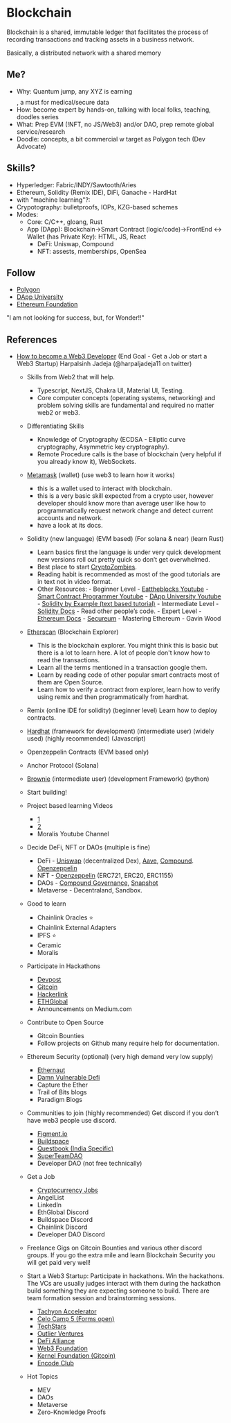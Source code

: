 # Blockchain

Blockchain is a shared, immutable ledger that facilitates the process of recording transactions and tracking assets in a business network.

Basically, a distributed network with a shared memory

## Me? 
- Why: Quantum jump, any XYZ is earning $$$$, a must for medical/secure data
- How: become expert by hands-on, talking with local folks, teaching, doodles series
- What: Prep EVM (!NFT, no JS/Web3) and/or DAO, prep remote global service/research
- Doodle: concepts, a bit commercial w target as Polygon tech (Dev Advocate)

## Skills?
- Hyperledger: Fabric/INDY/Sawtooth/Aries
- Ethereum, Solidity (Remix IDE), DiFi, Ganache - HardHat
- with "machine learning"?:
- Crypotography: bulletproofs, IOPs, KZG-based schemes
- Modes:
	- Core: C/C++, gloang, Rust
	- App (DApp): Blockchain->Smart Contract (logic/code)->FrontEnd <-> Wallet (has Private Key): HTML, JS, React
		- DeFi: Uniswap, Compound
		- NFT: assests, memberships, OpenSea

## Follow
- [Polygon](https://polygon.technology/)
- [DApp University](https://www.youtube.com/c/DappUniversity)
- [Ethereum Foundation](https://www.youtube.com/c/EthereumFoundation)


"I am not looking for success, but, for Wonder!!"

## References
- [How to become a Web3 Developer](https://www.youtube.com/watch?v=q54j35z3fPQ) (End Goal - Get a Job or start a Web3 Startup) Harpalsinh Jadeja (@harpaljadeja11 on twitter)
	- Skills from Web2 that will help.
		- Typescript, NextJS, Chakra UI, Material UI, Testing.
		- Core computer concepts (operating systems, networking) and problem solving skills are fundamental and required no matter web2 or web3.
	- Differentiating Skills
		- Knowledge of Cryptography (ECDSA - Elliptic curve cryptography, Asymmetric key cryptography).
		- Remote Procedure calls is the base of blockchain (very helpful if you already know it), WebSockets.

	- [Metamask](https://metamask.io/) (wallet) (use web3 to learn how it works)
		- this is a wallet used to interact with blockchain.
		- this is a very basic skill expected from a crypto user, however developer should know more than average user like how to programmatically request network change and detect current accounts and network.
		- have a look at its docs.

	- Solidity (new language) (EVM based) (For solana & near) (learn Rust)
		- Learn basics first the language is under very quick development new versions roll out pretty quick so don’t get overwhelmed.
		- Best place to start [CryptoZombies](https://cryptozombies.io/).
		- Reading habit is recommended as most of the good tutorials are in text not in video format.
		- Other Resources:
				- Beginner Level
						- [Eattheblocks Youtube](https://www.youtube.com/watch?v=p3C7jljTXaA&list=PLbbtODcOYIoE0D6fschNU4rqtGFRpk3ea)
						- [Smart Contract Programmer Youtube](https://www.youtube.com/watch?v=hMwdd664_iw&list=PLO5VPQH6OWdULDcret0S0EYQ7YcKzrigz)
						- [DApp University Youtube](https://www.youtube.com/c/DappUniversity/playlists)
						- [Solidity by Example (text based tutorial)](https://solidity-by-example.org/)
				- Intermediate Level
						- [Solidity Docs](https://docs.soliditylang.org/en/v0.8.10/)
						- Read other people’s code.
				- Expert Level
						- [Ethereum Docs](https://ethereum.org/en/developers/docs/)
						- [Secureum](https://www.youtube.com/c/SecureumVideos)
						- Mastering Ethereum - Gavin Wood

	- [Etherscan](https://etherscan.io/) (Blockchain Explorer)
		- This is the blockchain explorer. You might think this is basic but there is a lot to learn here. A lot of people don't know how to read the transactions.
		- Learn all the terms mentioned in a transaction google them.
		- Learn by reading code of other popular smart contracts most of them are Open Source.
		- Learn how to verify a contract from explorer, learn how to verify using remix and then programmatically from hardhat.
	- Remix (online IDE for solidity) (beginner level) Learn how to deploy contracts.

	- [Hardhat](https://hardhat.org/) (framework for development) (intermediate user) (widely used) (highly recommended) (Javascript)

	- Openzeppelin Contracts (EVM based only)

	- Anchor Protocol (Solana)

	- [Brownie](https://eth-brownie.readthedocs.io/en/stable/) (intermediate user) (development Framework) (python)

	- Start building!

	- Project based learning Videos
		- [1](https://www.youtube.com/watch?v=GKJBEEXUha0)
		- [2](https://www.youtube.com/watch?v=M576WGiDBdQ)
		- Moralis Youtube Channel


	- Decide DeFi, NFT or DAOs (multiple is fine)
		- DeFi - [Uniswap](https://app.uniswap.org/#/swap) (decentralized Dex), [Aave](https://aave.com/), [Compound](https://compound.finance/). [Openzeppelin](https://openzeppelin.com/contracts/)
		- NFT - [Openzeppelin](https://openzeppelin.com/contracts/) (ERC721, ERC20, ERC1155)
		- DAOs - [Compound Governance](https://compound.finance/governance), [Snapshot](https://snapshot.org/#/)
		- Metaverse - Decentraland, Sandbox.

	- Good to learn
		- Chainlink Oracles ⭐
		- Chainlink External Adapters
		- IPFS ⭐
		- Ceramic 
		- Moralis
	- Participate in Hackathons
		- [Devpost](https://devpost.com/hackathons?themes[]=Blockchain)
		- [Gitcoin](https://gitcoin.co/)
		- [Hackerlink](https://hackerlink.io/)
		- [ETHGlobal](https://ethglobal.com/)
		- Announcements on Medium.com 

	- Contribute to Open Source
		- Gitcoin Bounties
		- Follow projects on Github many require help for documentation.

	- Ethereum Security (optional) (very high demand very low supply)
		- [Ethernaut](https://ethernaut.openzeppelin.com/)
		- [Damn Vulnerable Defi](https://www.damnvulnerabledefi.xyz/)
		- Capture the Ether
		- Trail of Bits blogs
		- Paradigm Blogs

	- Communities to join (highly recommended)
		Get discord if you don’t have web3 people use discord.
		- [Figment.io](https://www.figment.io/)
		- [Buildspace](https://buildspace.so/)
		- [Questbook (India Specific)](https://www.questbook.app/)
		- [SuperTeamDAO](https://superteam.fun/)
		- Developer DAO (not free technically)

	- Get a Job
		- [Cryptocurrency Jobs](https://cryptocurrencyjobs.co/)
		- AngelList
		- LinkedIn
		- EthGlobal Discord
		- Buildspace Discord
		- Chainlink Discord
		- Developer DAO Discord

	- Freelance Gigs on Gitcoin Bounties and various other discord groups. If you go the extra mile and learn Blockchain Security you will get paid very well!
 
	- Start a Web3 Startup: Participate in hackathons. Win the hackathons. The VCs are usually judges interact with them during the hackathon build something they are expecting someone to build. There are team formation session and brainstorming sessions.

		- [Tachyon Accelerator](https://mesh.xyz/tachyon/)
		- [Celo Camp 5 (Forms open)](https://www.celocamp.com/)
		- [TechStars](https://www.techstars.com/accelerators/launchpool-web3)
		- [Outlier Ventures](https://outlierventures.io/)
		- [DeFi Alliance](https://www.defialliance.co/)
		- [Web3 Foundation](https://web3.foundation/)
		- [Kernel Foundation (Gitcoin)](https://kernel.community/en/)
		- [Encode Club](https://www.encode.club/)

	- Hot Topics
		- MEV
		- DAOs
		- Metaverse
		- Zero-Knowledge Proofs


<!-- 
## Ideal Role
- Role: Explainer, coach, dev adv
- Scope: Intl, Intellectual, remote
- Sp Know: Data Sciences (Blockchain/AI) with Art (combo)

## Why me?
- Yogesh -> Yoga + ish 
- Yoga -> yuj, join/combo
- My yuj: Tech/Blockchain AIML + Art 
- unique, rare & untrainable
- specific knowledge, ikigai
- left and right brain, yin yan
- INFJ Advocate, teacher
- 50+ Crystal Intelligence
- Sketch + painting background
- Teach, synthesize, serve
- Unique & Rare (B diff & Better)
- Need fun for understanding ML
- Strength: Summarization & simplification
- Freedom, Fame, Fortune? (its ok)

## IKIGAI
  - Like: ML/Blockchain + Art, individual, remote
  - Good at : Teaching + Drawing, Tech
  - World needs: Fun 1 pager Summary for quick consumption
  - Pays: Range, Clarity, Classes-for-Masses, Wow!! effect

## Principles
- आपणासी जे जे ठावे ते ते दुसऱ्यासी सांगावे शहाणे करून सोडावे सकळ जन.
- अभ्यासे प्रगट व्हावे। नाहीतरी झाकोनि असावे। प्रगट होऊनि नासावे। हे बरे नव्हे।। (‘दासबोध’ १७-७-३८)
 -->
